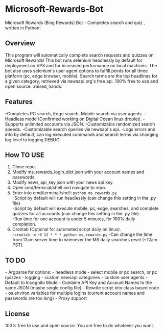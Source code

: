 # Microsoft-Rewards-Bot
 
Microsoft Rewards (Bing Rewards) Bot - Completes search and quiz
, written in Python!  

<h2>Overview</h2>
This program will automatically complete search requests and quizzes on Microsoft Rewards! This bot runs selenium headlessly by default for deployment on VPS and for increased performance on local machines. The bot also uses selenium's user agent options to fulfill points for all three platform (pc, edge browser, mobile). Search terms are the top headlines for a given category, retrieved via newsapi.org's free api. 100% free to use and open source.  :raised_hands:  


<h2>Features</h2>  
-Completes PC search, Edge search, Mobile search via user agents.  
-Headless mode (Confirmed working on Digital Ocean linux droplet).  
-Supports unlimited accounts via JSON.  
-Customizable randomized search speeds.  
-Customizable search queries via newsapi's api.  
-Logs errors and info by default, can log executed commands and search terms via changing log.level to logging.DEBUG.  



<h2>How TO USE</h2> 
 
1. Clone repo.  
2. Modify ms_rewards_login_dict.json with your account names and passwords.  
3. Modify news_api_key.json with your news api key.  
4. Open cmd/terminal/shell and navigate to repo.  
5. Enter into cmd/terminal/shell: `python ms_rewards.py`  
	-Script by default will run headlessly (can change this setting in the .py file)  
	-Script by default will execute mobile, pc, edge, searches, and complete quizzes for all accounts (can change this setting in the .py file).  
	-Run time for one account is under 5 minutes, for 100% daily completion.  
6. Crontab (Optional for automated script daily on linux).  
	-`crontab -e`
	-`0 12 * * * python ms_rewards.py`
		-Can change the time from 12am server time to whenever the MS daily searches reset (~12am PST).
	
<h2>TO DO</h2>
- Argparse for options:
	- headless mode
	- select mobile or pc search, or pc quizzes
	- logging 
	- custom newsapi categories
	- custom user agents
- Default to Incognito Mode
- Combine API Key and Account Names to the same JSON (maybe single config file)
- Rewrite script into class based code
- os.environ variables for multiple logins (current account names and passwords are too long)
- Proxy support

<h2>License</h2>
100% free to use and open source. You are free to do whatever you want.

